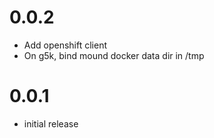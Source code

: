 # 0.0.2

- Add openshift client 
- On g5k, bind mound docker data dir in /tmp


# 0.0.1

- initial release
